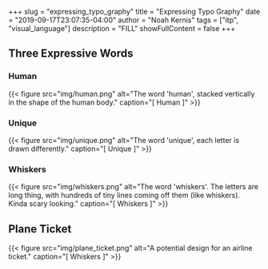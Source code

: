 +++
slug = "expressing_typo_graphy"
title = "Expressing Typo Graphy"
date = "2019-09-17T23:07:35-04:00"
author = "Noah Kernis"
tags = ["itp", "visual_language"]
description = "FILL"
showFullContent = false
+++

## Three Expressive Words



### Human
{{< figure src="img/human.png" alt="The word 'human', stacked vertically in the shape of the human body." caption="[ Human ]" >}}

### Unique

{{< figure src="img/unique.png" alt="The word 'unique', each letter is drawn differently." caption="[ Unique ]" >}}

### Whiskers

{{< figure src="img/whiskers.png" alt="The word 'whiskers'. The letters are long thing, with hundreds of tiny lines coming off them (like whiskers). Kinda scary looking." caption="[ Whiskers ]" >}}

## Plane Ticket

{{< figure src="img/plane_ticket.png" alt="A potential design for an airline ticket." caption="[ Whiskers ]" >}}
